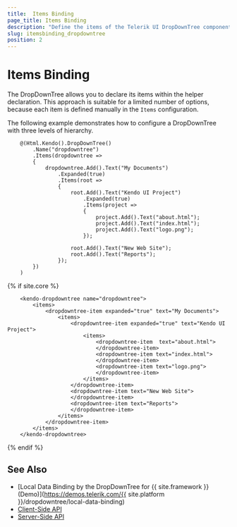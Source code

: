 ```yaml
---
title:  Items Binding
page_title: Items Binding
description: "Define the items of the Telerik UI DropDownTree component for {{ site.framework }} within the helper declaration."
slug: itemsbinding_dropdowntree
position: 2
---
```


# Items Binding

The DropDownTree allows you to declare its items within the helper declaration. This approach is suitable for a limited number of options, because each item is defined manually in the `Items` configuration.

The following example demonstrates how to configure a DropDownTree with three levels of hierarchy.

```HtmlHelper
    @(Html.Kendo().DropDownTree()
        .Name("dropdowntree")
        .Items(dropdowntree =>
        {
            dropdowntree.Add().Text("My Documents")
                .Expanded(true)
                .Items(root =>
                {
                    root.Add().Text("Kendo UI Project")
                        .Expanded(true)
                        .Items(project =>
                        {
                            project.Add().Text("about.html");
                            project.Add().Text("index.html");
                            project.Add().Text("logo.png");
                        });

                    root.Add().Text("New Web Site");
                    root.Add().Text("Reports");
                });
        })
    )
```
{% if site.core %}
```TagHelper
    <kendo-dropdowntree name="dropdowntree">
        <items>
            <dropdowntree-item expanded="true" text="My Documents">
                <items>
                    <dropdowntree-item expanded="true" text="Kendo UI Project">
                        <items>
                            <dropdowntree-item  text="about.html">
                            </dropdowntree-item>
                            <dropdowntree-item text="index.html">
                            </dropdowntree-item>
                            <dropdowntree-item text="logo.png">
                            </dropdowntree-item>
                        </items>
                    </dropdowntree-item>
                    <dropdowntree-item text="New Web Site">
                    </dropdowntree-item>
                    <dropdowntree-item text="Reports">
                    </dropdowntree-item>
                </items>
            </dropdowntree-item>
        </items>
    </kendo-dropdowntree>
```
{% endif %}

## See Also

* [Local Data Binding by the DropDownTree for {{ site.framework }} (Demo)](https://demos.telerik.com/{{ site.platform }}/dropdowntree/local-data-binding)
* [Client-Side API](https://docs.telerik.com/kendo-ui/api/javascript/ui/dropdowntree)
* [Server-Side API](/api/dropdowntree)